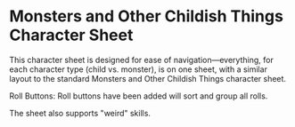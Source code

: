 Monsters and Other Childish Things Character Sheet
==================================================

This character sheet is designed for ease of navigation—everything, for each character type (child vs. monster), is on one sheet, with a similar layout to the standard Monsters and Other Childish Things character sheet.

Roll Buttons: Roll buttons have been added will sort and group all rolls.

The sheet also supports "weird" skills.
